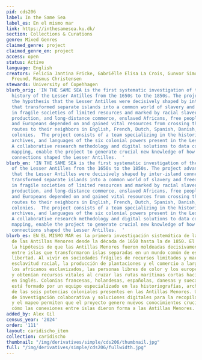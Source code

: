 ```yaml
---
pid: cds206
label: In the Same Sea
label_es: En el mismo mar
link: https://inthesamesea.ku.dk/
section: Collections & Curations
genre: Mixed Genres
claimed_genre: project
claimed_genre_en: project
access: open
status: Active
language: English
creators: Felicia Jantina Fricke, Gabriëlle Elisa La Crois, Gunvor Simonsen, Heather
  Freund, Rasmus Christensen
stewards: University of Copehhagen
blurb_orig: 'IN THE SAME SEA is the first systematic investigation of the combined
  history of the Lesser Antilles from the 1650s to the 1850s. The project advances
  the hypothesis that the Lesser Antilles were decisively shaped by inter-island connections
  that transformed separate islands into a common world of slavery and freedom. Living
  in fragile societies of limited resources and marked by racial slavery, plantation
  production, and long-distance commerce, enslaved Africans, free people of color,
  and Europeans depended on and gained vital resources from crossing the short sea
  routes to their neighbors in English, French, Dutch, Spanish, Danish, and Swedish
  colonies.  The project consists of a team specializing in the historiographies,
  archives, and languages of the six colonial powers present in the Lesser Antilles.
  A collaborative research methodology and digital solutions to data collection and
  mapping, enable the project to generate crucial new knowledge of how inter-island
  connections shaped the Lesser Antilles.  '
blurb_en: 'IN THE SAME SEA is the first systematic investigation of the combined history
  of the Lesser Antilles from the 1650s to the 1850s. The project advances the hypothesis
  that the Lesser Antilles were decisively shaped by inter-island connections that
  transformed separate islands into a common world of slavery and freedom. Living
  in fragile societies of limited resources and marked by racial slavery, plantation
  production, and long-distance commerce, enslaved Africans, free people of color,
  and Europeans depended on and gained vital resources from crossing the short sea
  routes to their neighbors in English, French, Dutch, Spanish, Danish, and Swedish
  colonies.  The project consists of a team specializing in the historiographies,
  archives, and languages of the six colonial powers present in the Lesser Antilles.
  A collaborative research methodology and digital solutions to data collection and
  mapping, enable the project to generate crucial new knowledge of how inter-island
  connections shaped the Lesser Antilles.  '
blurb_es: EN EL MISMO MAR es la primera investigación sistemática de la historia combinada
  de las Antillas Menores desde la década de 1650 hasta la de 1850. El proyecto plantea
  la hipótesis de que las Antillas Menores fueron moldeadas decisivamente por conexiones
  entre islas que transformaron islas separadas en un mundo común de esclavitud y
  libertad. Al vivir en sociedades frágiles de recursos limitados y marcadas por la
  esclavitud racial, la producción de plantaciones y el comercio a larga distancia,
  los africanos esclavizados, las personas libres de color y los europeos dependían
  y obtenían recursos vitales al cruzar las rutas marítimas cortas hacia sus vecinos
  en inglés. Colonias francesas, holandesas, españolas, danesas y suecas. El proyecto
  está formado por un equipo especializado en las historiografías, archivos y lenguas
  de las seis potencias coloniales presentes en las Antillas Menores. Una metodología
  de investigación colaborativa y soluciones digitales para la recopilación de datos
  y el mapeo permiten que el proyecto genere nuevos conocimientos cruciales sobre
  cómo las conexiones entre islas dieron forma a las Antillas Menores.
added_by: Alex Gil
census_year: '2024'
order: '111'
layout: caridischo_item
collection: caridischo
thumbnail: "/img/derivatives/simple/cds206/thumbnail.jpg"
full: "/img/derivatives/simple/cds206/fullwidth.jpg"
---
```

